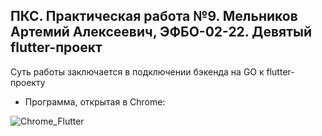## ПКС. Практическая работа №9. Мельников Артемий Алексеевич, ЭФБО-02-22. Девятый flutter-проект
Суть работы заключается в подключении бэкенда на GO к flutter-проекту  

* Программа, открытая в Chrome:
  
![Chrome_Flutter](https://github.com/user-attachments/assets/f5ae68fc-cbc5-4983-9d3d-7de203b2cad2)


